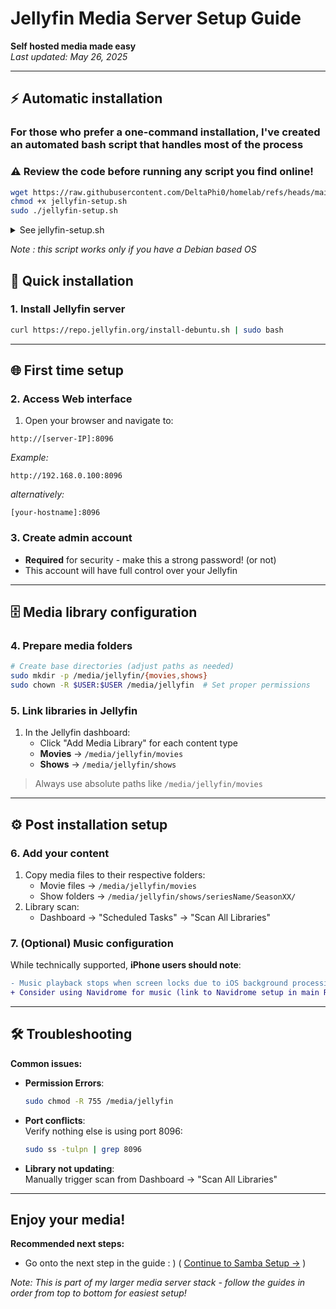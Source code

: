 # Jellyfin Media Server Setup Guide

**Self hosted media made easy**  
*Last updated: May 26, 2025*

---
## ⚡️ Automatic installation
   ### For those who prefer a one-command installation, I've created an automated bash script that handles most of the process
   ### ⚠️ Review the code before running any script you find online!
   ```bash
   wget https://raw.githubusercontent.com/DeltaPhi0/homelab/refs/heads/main/media/jellyfin/jellyfin-setup.sh
   chmod +x jellyfin-setup.sh
   sudo ./jellyfin-setup.sh
   ```
<details>
<summary>See jellyfin-setup.sh</summary>

```bash
echo "What is your machine's username?"
read USR
sudo apt update
curl https://repo.jellyfin.org/install-debuntu.sh | sudo bash
sudo mkdir -p /media/jellyfin/{movies,shows}
sudo chown -R $USR:$USR /media/jellyfin
sudo chmod -R 755 /media/jellyfin
sudo apt upgrade -y
rm jellyfin-setup.sh
echo "Jellyfin installation complete. Visit http://[your-IP]:8096"
```
</details>

*Note : this script works only if you have a Debian based OS*
## 🚀 Quick installation

### 1. Install Jellyfin server
```bash
curl https://repo.jellyfin.org/install-debuntu.sh | sudo bash
```

---

## 🌐 First time setup

### 2. Access Web interface
1. Open your browser and navigate to:
```http
http://[server-IP]:8096
```
*Example:*
```http
http://192.168.0.100:8096
```
*alternatively:*
```http
[your-hostname]:8096
```

### 3. Create admin account
- **Required** for security - make this a strong password! (or not)
- This account will have full control over your Jellyfin

---

## 🗄️ Media library configuration

### 4. Prepare media folders
```bash
# Create base directories (adjust paths as needed)
sudo mkdir -p /media/jellyfin/{movies,shows}
sudo chown -R $USER:$USER /media/jellyfin  # Set proper permissions
```

### 5. Link libraries in Jellyfin
1. In the Jellyfin dashboard:
   - Click "Add Media Library" for each content type
   - **Movies** → `/media/jellyfin/movies`
   - **Shows** → `/media/jellyfin/shows`

> Always use absolute paths like `/media/jellyfin/movies`

---

## ⚙️ Post installation setup

### 6. Add your content
1. Copy media files to their respective folders:
   - Movie files → `/media/jellyfin/movies`
   - Show folders → `/media/jellyfin/shows/seriesName/SeasonXX/`
2. Library scan:
   - Dashboard → "Scheduled Tasks" → "Scan All Libraries"

### 7. (Optional) Music configuration
While technically supported, **iPhone users should note**:
```diff
- Music playback stops when screen locks due to iOS background processing shenanigans
+ Consider using Navidrome for music (link to Navidrome setup in main README)
```

---

## 🛠️ Troubleshooting

**Common issues:**
- **Permission Errors**:  
  ```bash
  sudo chmod -R 755 /media/jellyfin
  ```
  
- **Port conflicts**:  
  Verify nothing else is using port 8096:
  ```bash
  sudo ss -tulpn | grep 8096
  ```

- **Library not updating**:  
  Manually trigger scan from Dashboard → "Scan All Libraries"

---

## Enjoy your media!
**Recommended next steps:**
- Go onto the next step in the guide : ) ( [Continue to Samba Setup →](../samba/INSTALL.md) )

*Note: This is part of my larger media server stack - follow the guides in order from top to bottom for easiest setup!*
